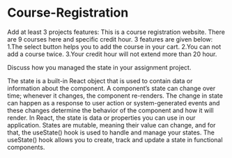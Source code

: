 # Course-Registration

Add at least 3 projects features: This is a course registration website. There are 9 courses here and specific credit hour.
3 features are given below:
1.The select button helps you to add the course in your cart.
2.You can not add a course twice.
3.Your credit hour will not extend more than 20 hour.


Discuss how you managed the state in your assignment project.

The state is a built-in React object that is used to contain data or information about the component. A component’s state can change over time; whenever it changes, the component re-renders. The change in state can happen as a response to user action or system-generated events and these changes determine the behavior of the component and how it will render. In React, the state is data or properties you can use in our application. States are mutable, meaning their value can change, and for that, the useState() hook is used to handle and manage your states. The useState() hook allows you to create, track and update a state in functional components.
